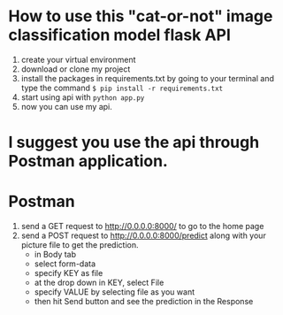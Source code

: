 # How to use this "cat-or-not" image classification model flask API

1. create your virtual environment
2. download or clone my project
3. install the packages in requirements.txt by going to your terminal and type the command `$ pip install -r requirements.txt`
4. start using api with `python app.py`
5. now you can use my api. 

I suggest you use the api through Postman application.  
==========================================================
# Postman

1. send a GET request to http://0.0.0.0:8000/ to go to the home page
2. send a POST request to http://0.0.0.0:8000/predict along with your picture file to get the prediction.
	- in Body tab
	- select form-data
	- specify KEY as file
	- at the drop down in KEY, select File
	- specify VALUE by selecting file as you want
	- then hit Send button and see the prediction in the Response
